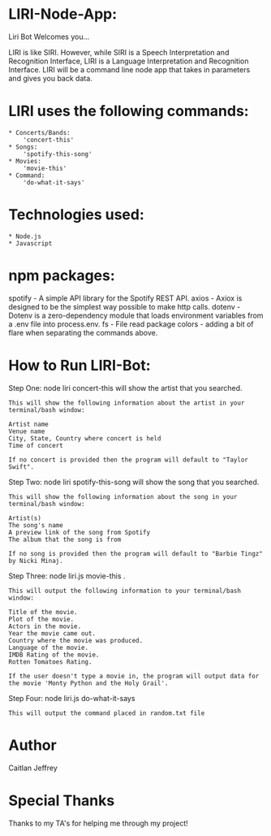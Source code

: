 # LIRI-Node-App:
Liri Bot Welcomes you...

LIRI is like SIRI. However, while SIRI is a Speech Interpretation and Recognition Interface, LIRI is a Language Interpretation and Recognition Interface. LIRI will be a command line node app that takes in parameters and gives you back data.

# LIRI uses the following commands:
    * Concerts/Bands:
        'concert-this'
    * Songs:
        'spotify-this-song'
    * Movies:
        'movie-this'
    * Command:
        'do-what-it-says'

# Technologies used:
    * Node.js
    * Javascript

# npm packages:
spotify - A simple API library for the Spotify REST API.
axios - Axiox is designed to be the simplest way possible to make http calls.
dotenv - Dotenv is a zero-dependency module that loads environment variables from a .env file into process.env.
fs - File read package
colors - adding a bit of flare when separating the commands above.

# How to Run LIRI-Bot:
Step One: node liri concert-this <artist name here> will show the artist that you searched.

    This will show the following information about the artist in your terminal/bash window:

    Artist name
    Venue name
    City, State, Country where concert is held
    Time of concert

    If no concert is provided then the program will default to "Taylor Swift".

Step Two: node liri spotify-this-song <song name here> will show the song that you searched.

    This will show the following information about the song in your terminal/bash window:

    Artist(s)
    The song's name
    A preview link of the song from Spotify
    The album that the song is from

    If no song is provided then the program will default to "Barbie Tingz" by Nicki Minaj.

Step Three: node liri.js movie-this <movie name here>.

    This will output the following information to your terminal/bash window:

    Title of the movie.
    Plot of the movie.
    Actors in the movie.
    Year the movie came out.
    Country where the movie was produced.
    Language of the movie.
    IMDB Rating of the movie.
    Rotten Tomatoes Rating.

    If the user doesn't type a movie in, the program will output data for the movie 'Monty Python and the Holy Grail'.

Step Four: node liri.js do-what-it-says

    This will output the command placed in random.txt file

# Author
Caitlan Jeffrey

# Special Thanks
Thanks to my TA's for helping me through my project!